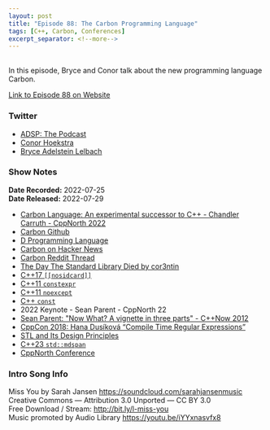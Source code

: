 ```yaml
---
layout: post
title: "Episode 88: The Carbon Programming Language"
tags: [C++, Carbon, Conferences]
excerpt_separator: <!--more-->
---
```



<br>In this episode, Bryce and Conor talk about the new programming language Carbon.
 
<!--more-->

[Link to Episode 88 on Website](https://adspthepodcast.com/2022/07/29/Episode-88.html)

### Twitter
 
* [ADSP: The Podcast](https://twitter.com/adspthepodcast)
* [Conor Hoekstra](https://twitter.com/code_report)
* [Bryce Adelstein Lelbach](https://twitter.com/blelbach)

### Show Notes
 
**Date Recorded:** 2022-07-25 <br>
**Date Released:** 2022-07-29

* [Carbon Language: An experimental successor to C++ - Chandler Carruth - CppNorth 2022](https://www.youtube.com/watch?v=omrY53kbVoA)
* [Carbon Github](https://github.com/carbon-language/carbon-lang)
* [D Programming Language](https://dlang.org/)
* [Carbon on Hacker News](https://news.ycombinator.com/item?id=32151609)
* [Carbon Reddit Thread](https://old.reddit.com/r/cpp/comments/w2t2zn/carbon_an_experimental_successor_to_c/)
* [The Day The Standard Library Died by cor3ntin](https://cor3ntin.github.io/posts/abi/)
* [C++17 `[[nosidcard]]`](https://en.cppreference.com/w/cpp/language/attributes/nodiscard)
* [C++11 `constexpr`](https://en.cppreference.com/w/cpp/language/constexpr)
* [C++11 `noexcept` ](https://en.cppreference.com/w/cpp/language/noexcept)
* [C++ `const`](https://en.cppreference.com/w/cpp/language/member_functions#const-_and_volatile-qualified_member_functions)
* 2022 Keynote - Sean Parent - CppNorth 22
* [Sean Parent: "Now What? A vignette in three parts" - C++Now 2012](https://www.youtube.com/watch?v=iGenpw2NeKQ)
* [CppCon 2018: Hana Dusíková “Compile Time Regular Expressions”](https://www.youtube.com/watch?v=QM3W36COnE4)
* [STL and Its Design Principles](https://www.youtube.com/watch?v=COuHLky7E2Q)
* [C++23 `std::mdspan`](https://www.open-std.org/jtc1/sc22/wg21/docs/papers/2021/p0009r13.html)
* [CppNorth Conference](https://cppnorth.ca/)

### Intro Song Info
 
Miss You by Sarah Jansen https://soundcloud.com/sarahjansenmusic<br>
Creative Commons — Attribution 3.0 Unported — CC BY 3.0<br>
Free Download / Stream: http://bit.ly/l-miss-you<br>
Music promoted by Audio Library https://youtu.be/iYYxnasvfx8<br>